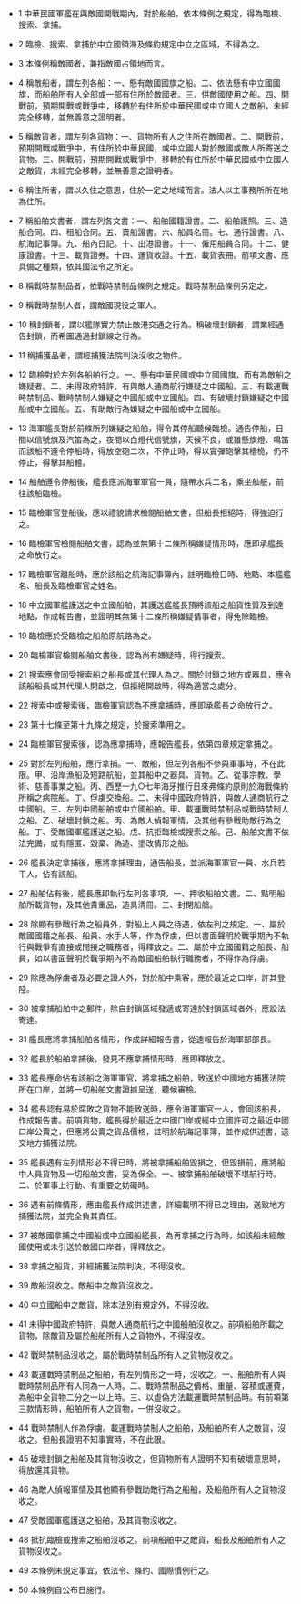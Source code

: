 * 1 中華民國軍艦在與敵國開戰期內，對於船舶，依本條例之規定，得為臨檢、搜索、拿捕。

* 2 臨檢、搜索、拿捕於中立國領海及條約規定中立之區域，不得為之。

* 3 本條例稱敵國者，兼指敵國占領地而言。

* 4 稱敵船者，謂左列各船：一、懸有敵國國旗之船。二、依法懸有中立國國旗，而船舶所有人全部或一部有住所於敵國者。三、供敵國使用之船。四、開戰前，預期開戰或戰爭中，移轉於有住所於中華民國或中立國人之敵船，未經完全移轉，並無善意之證明者。

* 5 稱敵貨者，謂左列各貨物：一、貨物所有人之住所在敵國者。二、開戰前，預期開戰或戰爭中，有住所於中華民國，或中立國人對於敵國或敵人所寄送之貨物。三、開戰前，預期開戰或戰爭中，移轉於有住所於中華民國或中立國人之敵貨，未經完全移轉，並無善意之證明者。

* 6 稱住所者，謂以久住之意思，住於一定之地域而言。法人以主事務所所在地為住所。

* 7 稱船舶文書者，謂左列各文書：一、船舶國籍證書。二、船舶護照。三、造船合同。四、租船合同。五、賣船證書。六、船員名冊。七、通行證書。八、航海記事簿。九、船內日記。十、出港證書。十一、僱用船員合同。十二、健康證書。十三、載貨證券。十四、運貨收證。十五、載貨表冊。前項文書、應具備之種類，依其國法令之所定。

* 8 稱戰時禁制品者，依戰時禁制品條例之規定。戰時禁制品條例另定之。

* 9 稱戰時禁制人者，謂敵國現役之軍人。

* 10 稱封鎖者，謂以艦隊實力禁止敵港交通之行為。稱破壞封鎖者，謂業經通告封鎖，而希圖通過封鎖線之行為。

* 11 稱捕獲品者，謂經捕獲法院判決沒收之物件。

* 12 臨檢對於左列各船舶行之。一、懸有中華民國或中立國國旗，而有為敵船之嫌疑者。二、未得政府特許，有與敵人通商航行嫌疑之中國船。三、有載運戰時禁制品、戰時禁制人嫌疑之中國船或中立國船。四、有破壞封鎖嫌疑之中國船或中立國船。五、有助敵行為嫌疑之中國船或中立國船。

* 13 海軍艦長對於前條所列嫌疑之船舶，得令其停船聽候臨檢。通告停船，日間以信號旗及汽笛為之，夜間以白燈代信號旗，天候不良，或雖懸旗燈、鳴笛而該船不遵令停船時，得放空砲二次，不停止時，得以實彈砲擊其檣桅，仍不停止，得擊其船體。

* 14 船舶遵令停船後，艦長應派海軍軍官一員，隨帶水兵二名，乘坐舢舨，前往該船臨檢。

* 15 臨檢軍官登船後，應以禮貌請求檢閱船舶文書，但船長拒絕時，得強迫行之。

* 16 臨檢軍官檢閱船舶文書，認為並無第十二條所稱嫌疑情形時，應即承艦長之命放行之。

* 17 臨檢軍官離船時，應於該船之航海記事簿內，註明臨檢日時、地點、本艦艦名、船長及臨檢軍官之姓名。

* 18 中立國軍艦護送之中立國船舶，其護送艦艦長預將該船之船貨性質及到達地點，作成報告書，並證明其無第十二條所稱嫌疑情事者，得免除臨檢。

* 19 臨檢應於受臨檢之船舶原航路為之。

* 20 臨檢軍官檢閱船舶文書後，認為尚有嫌疑時，得行搜索。

* 21 搜索應會同受搜索船之船長或其代理人為之。關於封鎖之地方或器具，應令該船船長或其代理人開啟之，但拒絕開啟時，得為適當之處分。

* 22 搜索中或搜索後，臨檢軍官認為不應拿捕時，應即承艦長之命放行之。

* 23 第十七條至第十九條之規定，於搜索準用之。

* 24 臨檢軍官搜索後，認為應拿捕時，應報告艦長，依第四章規定拿捕之。

* 25 對於左列船舶，應行拿捕。一、敵船，但左列各船不參與軍事時，不在此限。甲、沿岸漁船及短路航船，並其船中之器具、貨物。乙、從事宗教、學術、慈善事業之船。丙、西歷一九○七年海牙推行日來弗條約原則於海戰條約所稱之病院船。丁、俘虜交換船。二、未得中國政府特許，與敵人通商航行之中國船。三、左列中國船舶或中立國船舶。甲、載運戰時禁制品或戰時禁制人之船。乙、破壞封鎖之船。丙、為敵人偵報軍情，及其他有參戰助敵行為之船。丁、受敵國軍艦護送之船。戊、抗拒臨檢或搜索之船。己、船舶文書不依法完備，或有隱匿、毀棄、偽造、塗改情形之船。

* 26 艦長決定拿捕後，應將拿捕理由，通告船長，並派海軍軍官一員、水兵若干人，佔有該船。

* 27 船舶佔有後，艦長應即執行左列各事項。一、押收船舶文書。二、點明船舶所載貨物，及其他貴重品，造具清冊。三、封閉船艙。

* 28 除顯有參戰行為之船員外，對船上人員之待遇，依左列之規定。一、屬於敵國國籍之船長、船員、水手人等，作為俘虜，但以書面聲明於戰爭期內不執行與戰爭有直接或間接之職務者，得釋放之。二、屬於中立國國籍之船長、船員，如以書面聲明於戰爭期內不為敵國船舶執行職務者，不得作為俘虜。

* 29 除應為俘虜者及必要之證人外，對於船中乘客，應於最近之口岸，許其登陸。

* 30 被拿捕船舶中之郵件，除自封鎖區域發遞或寄達於封鎖區域者外，應設法寄達。

* 31 艦長應將拿捕船舶各情形，作成詳細報告書，從速報告於海軍部部長。

* 32 艦長於船舶拿捕後，發見不應拿捕情形時，應即釋放之。

* 33 艦長應命佔有該船之海軍軍官，將拿捕之船舶，致送於中國地方捕獲法院所在口岸，並將一切船舶文書證據呈送，聽候審檢。

* 34 艦長認有易於腐敗之貨物不能致送時，應令海軍軍官一人，會同該船長，作成報告書。前項貨物，艦長得於最近之中國口岸或經中立國許可之最近中國口岸公賣之，但應將公賣之貨品價格，註明於航海記事簿，並作成供述書，送交地方捕獲法院。

* 35 艦長遇有左列情形必不得已時，將被拿捕船舶毀損之，但毀損前，應將船中人員貨物及一切船舶文書，妥為保全。一、被拿捕船舶破壞不堪航行時。二、於軍事上行動、有重要之妨礙時。

* 36 遇有前條情形，應由艦長作成供述書，詳細載明不得已之理由，送致地方捕獲法院，並完全負其責任。

* 37 被敵國拿捕之中國船或中立國船艦長，為再拿捕之行為時，如該船未經敵國使用或未引送於敵國口岸者，得釋放之。

* 38 拿捕之船貨，非經捕獲法院判決，不得沒收。

* 39 敵船沒收之。敵船中之敵貨沒收之。

* 40 中立國船中之敵貨，除本法別有規定外，不得沒收。

* 41 未得中國政府特許，與敵人通商航行之中國船舶沒收之。前項船舶所載之貨物，除敵貨及屬於船舶所有人之貨物外，不得沒收。

* 42 戰時禁制品沒收之。屬於戰時禁制品所有人之貨物沒收之。

* 43 載運戰時禁制品之船舶，有左列情形之一時，沒收之。一、船舶所有人與戰時禁制品所有人同為一人時。二、戰時禁制品之價格、重量、容積或運費，為船中全貨物二分之一以上時。三、以虛偽方法載運戰時禁制品時。有前項第三款情形時，船舶所有人之貨物，一併沒收之。

* 44 戰時禁制人作為俘虜。載運戰時禁制人之船舶，及船舶所有人之敵貨，沒收之。但船長證明不知事實時，不在此限。

* 45 破壞封鎖之船舶及其貨物沒收之，但貨物所有人證明不知有破壞意思時，得放還其貨物。

* 46 為敵人偵報軍情及其他顯有參戰助敵行為之船船，及船舶所有人之貨物沒收之。

* 47 受敵國軍艦護送之船舶，及其貨物沒收之。

* 48 抵抗臨檢或搜索之船舶沒收之。前項船舶中之敵貨，船長及船舶所有人之貨物沒收之。

* 49 本條例未規定事宜，依法令、條約、國際慣例行之。

* 50 本條例自公布日施行。

